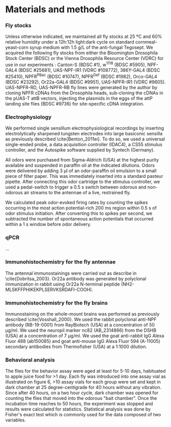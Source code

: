 # Materials and methods
### Fly stocks
Unless otherwise indicated, we maintained all fly stocks at 25 ºC and 60% relative humidity under a 12h:12h light:dark cycle on standard cornmeal-yeast-corn syrup medium with 1.5 g/L of the anti-fungal Tegosept.
We acquired the following fly stocks from either the Bloomington Drosophila Stock Center (BDSC) or the Vienna Drosophila Resource Center (VDRC) for use in our experiments :  Canton-S (BDSC #1), w<sup>1118</sup> (BDSC #5905), NPF-GAL4 (BDSC #25681), UAS-NPF-IR1 (VDRC #108772), 386Y-GAL4 (BDSC #25410), NPFR<sup>PBac</sup> (BDSC #10747), NPFR<sup>Def</sup> (BDSC #1982), Orco-GAL4 (BDSC #23292), Or22a-GAL4  (BDSC #9951), UAS-NPFR-IR1 (VDRC #9605).
UAS-NPFR-RD, UAS-NPFR-RB fly lines were generated by the author by cloning NPFR cDNAs from the Drosophila heads, sub-cloning the cDNAs in the pUAS-T attB vectors, injecting the plasmids in the eggs of the attP landing site flies (BDSC #9736) for site-specific cDNA integration.

### Electrophysiology
We performed single sensillum electrophysiological recordings by inserting electrolytically sharpened tungsten electrodes into large basiconic sensilla as previously described \cite{Benton_2011ei}.
To do so, we used a universal single-ended probe, a data acquisition controller (IDAC4), a CS55 stimulus controller, and the Autospike software supplied by Syntech (Germany).

All odors were purchased from Sigma-Aldrich (USA) at the highest purity available and suspended in paraffin oil at the indicated dilutions.
Odors were delivered by adding 3 µl of an odor-paraffin oil emulsion to a small piece of filter paper.
This was immediately inserted into a standard pasteur pipette.
After connecting this odor cartridge to the stimulus controller, we used a pedal-switch to trigger a 0.5 s switch between odorous and non-odorous air streams  to the antennae of a live, restrained fly.

We calculated peak odor-evoked firing rates by counting the spikes occurring in the most action potential-rich 200 ms region within 0.5 s of odor stimulus initiation.
After converting this to spikes per second, we subtracted the number of spontaneous action potentials that occurred within a 1 s window before odor delivery.

### qPCR
...

### Immunohistochemistry for the fly antennae
The antennal immunostainings were carried out as describe in \cite{Dobritsa_2003}. Or22a antibody was generated by polyclonal immunization in rabbit using Or22a N-terminal peptide (NH2-MLSKFFPHIKEKPLSERVKSRDAFI-COOH).

### Immunohistochemistry for the fly brains
Immunostaining on the whole-mount brains was performed as previously described \cite{Vosshall_2000}.
We used the rabbit polyclonal anti-NPF antibody (RB-19-0001) from RayBiotech (USA) at a concentration of 50 µg/ml.
We used the neuropil marker nc82 (AB_2314866) from the DSHB (USA) at a concentration of 7 µg/ml.
We used the goat anti-rabbit IgG Alexa Fluor 488 (ab150085) and goat anti-mouse IgG Alexa Fluor 594 (A-11005) secondary antibodies from Thermofisher (USA) at a 1:1000 dilution.

### Behavioral analysis
The flies for the behavior assay were aged at least for 5-10 days, habituated to apple juice food for >1 day.
Each fly was introduced into one assay vial as illustrated on figure 6, >10 assay vials for each group were set and kept in dark chamber at 25 degree-centigrade for 40 hours without any vibration.
Since after 40 hours, on a two hour cycle, dark chamber was opened for counting the flies that moved into the odorous "bait chamber".
Once the incubation time reaches to 50 hours, the experiment was stopped and results were calculated for statistics.
Statistical analysis was done by Fisher's exact test which is commonly used for the data composed of two variables.
